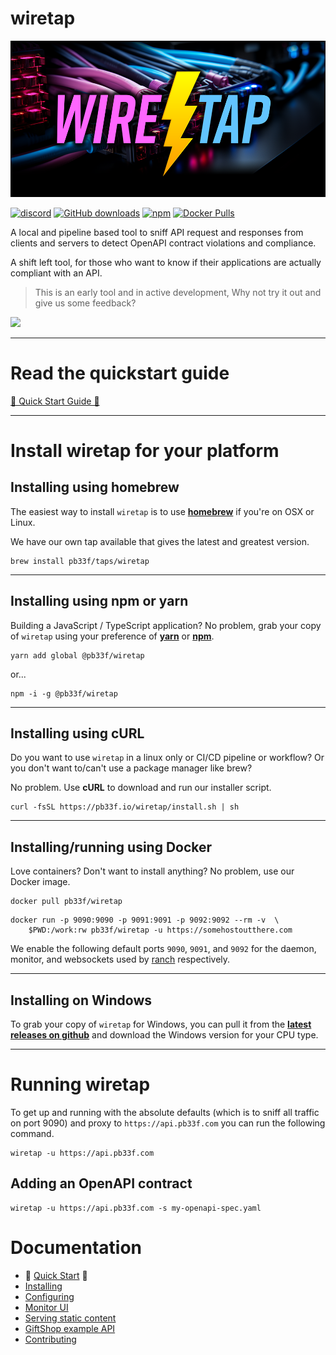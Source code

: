 # wiretap

![logo](.github/wiretap-hero.png)

[![discord](https://img.shields.io/discord/923258363540815912)](https://discord.gg/x7VACVuEGP)
[![GitHub downloads](https://img.shields.io/github/downloads/pb33f/wiretap/total?label=github%20downloads&style=flat-square)](https://github.com/pb33f/wiretap/releases)
[![npm](https://img.shields.io/npm/dm/@pb33f/wiretap?style=flat-square&label=npm%20downloads)](https://www.npmjs.com/package/@pb33f/wiretap)
[![Docker Pulls](https://img.shields.io/docker/pulls/pb33f/wiretap?style=flat-square)](https://hub.docker.com/r/pb33f/wiretap)

A local and pipeline based tool to sniff API request and responses from clients and servers
to detect OpenAPI contract violations and compliance.

A shift left tool, for those who want to know if their applications
are actually compliant with an API.

> This is an early tool and in active development, Why not try it out and give us some feedback?

![](https://github.com/pb33f/wiretap/blob/main/.github/assets/wiretap-preview.gif)

---
# Read the quickstart guide

[🚀 Quick Start Guide 🚀](https://pb33f.io/wiretap/quickstart/)

---
# Install wiretap for your platform

## Installing using homebrew

The easiest way to install `wiretap` is to use **[homebrew](https://brew.sh)** if you're on OSX or Linux.

We have our own tap available that gives the latest and greatest version.

```shell
brew install pb33f/taps/wiretap
```

---

## Installing using npm or yarn

Building a JavaScript / TypeScript application? No problem, grab your copy of `wiretap` using your preference
of **[yarn](https://yarnpkg.com/)** or **[npm](https://npmjs.com)**.

```shell
yarn add global @pb33f/wiretap
```

or...

```shell
npm -i -g @pb33f/wiretap
```

---

## Installing using cURL

Do you want to use `wiretap` in a linux only or CI/CD pipeline or workflow? Or you don't want to/can't use
a package manager like brew?

No problem. Use **cURL** to download and run our installer script.

```shell
curl -fsSL https://pb33f.io/wiretap/install.sh | sh
```

---

## Installing/running using Docker

Love containers? Don't want to install anything? No problem, use our Docker image.

```shell
docker pull pb33f/wiretap
```

```
docker run -p 9090:9090 -p 9091:9091 -p 9092:9092 --rm -v  \
    $PWD:/work:rw pb33f/wiretap -u https://somehostoutthere.com
```

We enable the following default ports `9090`, `9091`, and `9092` for the daemon, monitor, and websockets used
by [ranch](https://github.com/pb33f/ranch) respectively.

---

## Installing on Windows

To grab your copy of `wiretap` for Windows, you can pull it from the
**[latest releases on github](https://github.com/pb33f/wiretap/releases)**
and download the Windows version for your CPU type.

---

# Running wiretap

To get up and running with the absolute defaults (which is to sniff all traffic on port 9090)
and proxy to `https://api.pb33f.com` you can run the following command.

```shell
wiretap -u https://api.pb33f.com
```

## Adding an OpenAPI contract

```shell
wiretap -u https://api.pb33f.com -s my-openapi-spec.yaml
```

# Documentation

- 🚀 [Quick Start](https://pb33f.io/wiretap/quickstart/) 🚀
- [Installing](https://pb33f.io/wiretap/quickstart/)
- [Configuring](https://pb33f.io/wiretap/configuring/)
- [Monitor UI](https://pb33f.io/wiretap/monitor/)
- [Serving static content](https://pb33f.io/wiretap/static-content/)
- [GiftShop example API](https://pb33f.io/wiretap/giftshop-api/)
- [Contributing](https://pb33f.io/wiretap/contributing/)

